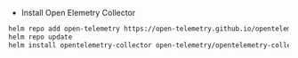 - Install Open Elemetry Collector

```bash
helm repo add open-telemetry https://open-telemetry.github.io/opentelemetry-helm-charts
helm repo update
helm install opentelemetry-collector open-telemetry/opentelemetry-collector -n monitoring -f ./1-open-telemetry/values-otel-collector.yml

```